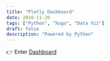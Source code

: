 ```yaml
---
title: "Plotly Dashboard"
date: 2018-11-20
tags: ["Python", "hugo", "Data Viz"]
draft: false
description: "Powered by Python"
---
```

👉 Enter [Dashboard](https://plot.ly/dashboard/gqgg:10/present)


